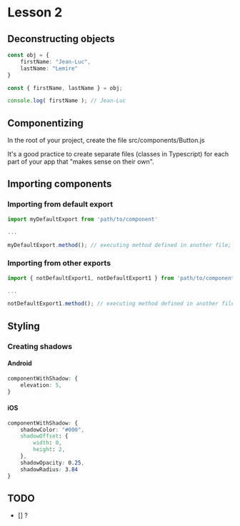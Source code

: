 # Lesson 2

## Deconstructing objects

~~~~Typescript
const obj = {
    firstName: "Jean-Luc",
    lastName: "Lemire"
}

const { firstName, lastName } = obj;

console.log( firstName ); // Jean-Luc
~~~~

## Componentizing

In the root of your project, create the file src/components/Button.js

It's a good practice to create separate files (classes in Typescript) for each part of your app that "makes sense on their own".

## Importing components

### Importing from default export

~~~~Typescript
import myDefaultExport from 'path/to/component'

...

myDefaultExport.method(); // executing method defined in another file;
~~~~

### Importing from other exports

~~~~Typescript
import { notDefaultExport1, notDefaultExport1 } from 'path/to/component' }

...

notDefaultExport1.method(); // executing method defined in another file;
~~~~

## Styling

### Creating shadows

#### Android

~~~~css
componentWithShadow: {
    elevation: 5,
}
~~~~

#### iOS

~~~~css
componentWithShadow: {
    shadowColor: "#000",
    shadowOffset: {
        width: 0,
        height: 2,
    },
    shadowOpacity: 0.25,
    shadowRadius: 3.84
}
~~~~

## TODO

- [] ?
